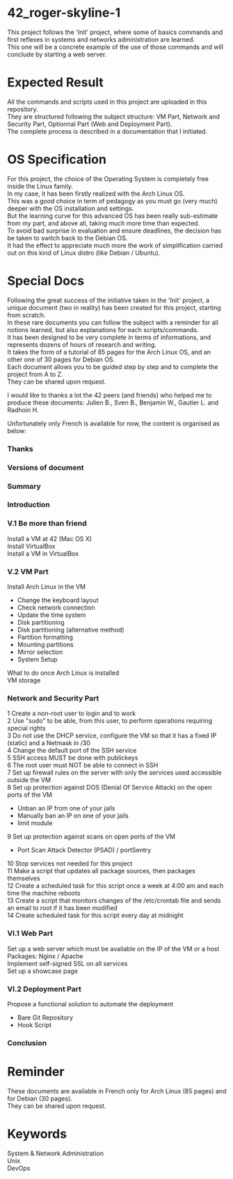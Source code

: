 # 42_roger-skyline-1
This project follows the 'Init' project, where some of basics commands and first reflexes in systems and networks administration are learned.  
This one will be a concrete example of the use of those commands and will conclude by starting a web server. 

# Expected Result
All the commands and scripts used in this project are uploaded in this repository.  
They are structured following the subject structure: VM Part, Network and Security Part, Optionnal Part (Web and Deployment Part).  
The complete process is described in a documentation that I initiated.

# OS Specification
For this project, the choice of the Operating System is completely free inside the Linux family.  
In my case, it has been firstly realized with the Arch Linux OS.  
This was a good choice in term of pedagogy as you must go (very much) deeper with the OS installation and settings.  
But the learning curve for this advanced OS has been really sub-estimate from my part, and above all, taking much more time than expected.  
To avoid bad surprise in evaluation and ensure deadlines, the decision has be taken to switch back to the Debian OS.  
It had the effect to appreciate much more the work of simplification carried out on this kind of Linux distro (like Debian / Ubuntu).

# Special Docs
Following the great success of the initiative taken in the 'Init' project, a unique document (two in reality) has been created for this project, starting from scratch.  
In these rare documents you can follow the subject with a reminder for all notions learned, but also explanations for each scripts/commands.  
It has been designed to be very complete in terms of informations, and represents dozens of hours of research and writing.  
It takes the form of a tutorial of 85 pages for the Arch Linux OS, and an other one of 30 pages for Debian OS.  
Each document allows you to be guided step by step and to complete the project from A to Z.  
They can be shared upon request.  

I would like to thanks a lot the 42 peers (and friends) who helped me to produce these documents: Julien B., Sven B., Benjamin W., Gautier L. and Radhoin H.  

Unfortunately only French is available for now, the content is organised as below:

### Thanks
### Versions of document
### Summary
### Introduction

### V.1 Be more than friend
Install a VM at 42 (Mac OS X)  
Install VirtualBox  
Install a VM in VirtualBox  

### V.2 VM Part
Install Arch Linux in the VM  
- Change the keyboard layout  
- Check network connection  
- Update the time system  
- Disk partitioning  
- Disk partitioning (alternative method)  
- Partition formatting  
- Mounting partitions  
- Mirror selection  
- System Setup  

What to do once Arch Linux is installed  
VM storage  

### Network and Security Part
1 Create a non-root user to login and to work  
2 Use "sudo" to be able, from this user, to perform operations requiring special rights  
3 Do not use the DHCP service, configure the VM so that it has a fixed IP (static) and a Netmask in /30  
4 Change the default port of the SSH service  
5 SSH access MUST be done with publickeys  
6 The root user must NOT be able to connect in SSH  
7 Set up firewall rules on the server with only the services used accessible outside the VM  
8 Set up protection against DOS (Denial Of Service Attack) on the open ports of the VM  
- Unban an IP from one of your jails  
- Manually ban an IP on one of your jails  
- limit module  

9 Set up protection against scans on open ports of the VM  
- Port Scan Attack Detector (PSAD) / portSentry  

10 Stop services not needed for this project  
11 Make a script that updates all package sources, then packages themselves  
12 Create a scheduled task for this script once a week at 4:00 am and each time the machine reboots  
13 Create a script that monitors changes of the /etc/crontab file and sends an email to root if it has been modified  
14 Create scheduled task for this script every day at midnight  

### VI.1 Web Part
Set up a web server which must be available on the IP of the VM or a host  
Packages: Nginx / Apache  
Implement self-signed SSL on all services  
Set up a showcase page  

### VI.2 Deployment Part
Propose a functional solution to automate the deployment  
- Bare Git Repository
- Hook Script

### Conclusion

# Reminder
These documents are available in French only for Arch Linux (85 pages) and for Debian (30 pages).  
They can be shared upon request.  

# Keywords
System & Network Administration  
Unix  
DevOps  
